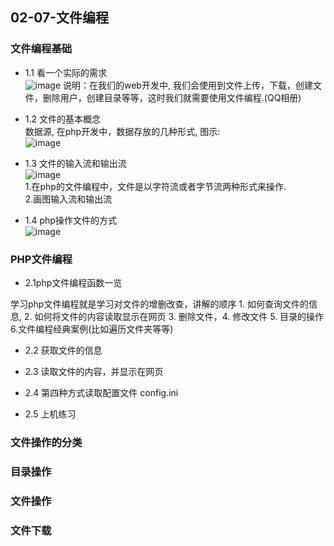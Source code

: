## 02-07-文件编程


### 文件编程基础
- 1.1 看一个实际的需求  
![image](https://raw.githubusercontent.com/qianjilou/mycourses/master/php/images/02-07-01.png)
说明：在我们的web开发中, 我们会使用到文件上传，下载，创建文件，删除用户，创建目录等等，这时我们就需要使用文件编程.(QQ相册)

- 1.2 文件的基本概念  
数据源, 在php开发中，数据存放的几种形式, 图示:  
![image](https://raw.githubusercontent.com/qianjilou/mycourses/master/php/images/02-07-02.png)


- 1.3 文件的输入流和输出流  
![image](https://raw.githubusercontent.com/qianjilou/mycourses/master/php/images/02-07-03.png)  
1.在php的文件编程中，文件是以字符流或者字节流两种形式来操作.   
2.画图输入流和输出流  

- 1.4 php操作文件的方式  
![image](https://raw.githubusercontent.com/qianjilou/mycourses/master/php/images/02-07-04.png)

### PHP文件编程

- 2.1php文件编程函数一览  

学习php文件编程就是学习对文件的增删改查，讲解的顺序 1. 如何查询文件的信息, 2. 如何将文件的内容读取显示在网页 3. 删除文件，4. 修改文件 5. 目录的操作 6.文件编程经典案例(比如遍历文件夹等等)


- 2.2	获取文件的信息


- 2.3	读取文件的内容，并显示在网页


- 2.4	第四种方式读取配置文件 config.ini


- 2.5	上机练习



### 文件操作的分类
### 目录操作
### 文件操作
### 文件下载
